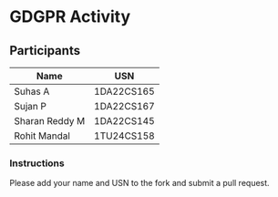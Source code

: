 # GDGPR Activity

## Participants

| Name   | USN        |
|--------|------------|
| Suhas A| 1DA22CS165 |
| Sujan P| 1DA22CS167 |
| Sharan Reddy M| 1DA22CS145|
| Rohit Mandal| 1TU24CS158 |

### Instructions
Please add your name and USN to the fork and submit a pull request.

